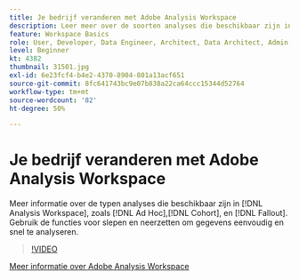 ```yaml
---
title: Je bedrijf veranderen met Adobe Analysis Workspace
description: Leer meer over de soorten analyses die beschikbaar zijn in Analysis Workspace, zoals Ad Hoc, Cohort en Fallout. Gebruik de functies voor slepen en neerzetten om gegevens eenvoudig en snel te analyseren.
feature: Workspace Basics
role: User, Developer, Data Engineer, Architect, Data Architect, Admin, Leader
level: Beginner
kt: 4382
thumbnail: 31501.jpg
exl-id: 6e23fcf4-b4e2-4370-8904-801a13acf651
source-git-commit: 8fc641743bc9e07b838a22ca64ccc15344d52764
workflow-type: tm+mt
source-wordcount: '82'
ht-degree: 50%

---
```


# Je bedrijf veranderen met Adobe Analysis Workspace

Meer informatie over de typen analyses die beschikbaar zijn in [!DNL Analysis Workspace], zoals [!DNL Ad Hoc],[!DNL Cohort], en [!DNL Fallout]. Gebruik de functies voor slepen en neerzetten om gegevens eenvoudig en snel te analyseren.

>[!VIDEO](https://video.tv.adobe.com/v/31501/?quality=12&learn=on)

[Meer informatie over Adobe Analysis Workspace](https://business.adobe.com/nl/products/analytics/ad-hoc-analysis.html?sdid=T32PLYTV&mv=search)
